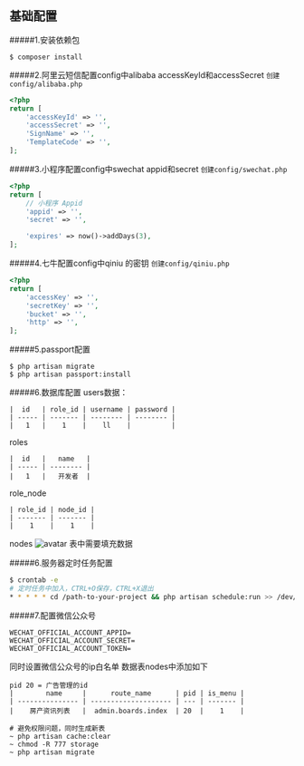 ## 基础配置
#####1.安装依赖包
```base
$ composer install
```
#####2.阿里云短信配置config中alibaba accessKeyId和accessSecret
`创建config/alibaba.php`
```php
<?php
return [
    'accessKeyId' => '',
    'accessSecret' => '',
    'SignName' => '',
    'TemplateCode' => '',
];
```


#####3.小程序配置config中swechat appid和secret
`创建config/swechat.php`
```php
<?php
return [
    // 小程序 Appid
    'appid' => '',
    'secret' => '',

    'expires' => now()->addDays(3),
];
```

#####4.七牛配置config中qiniu 的密钥
`创建config/qiniu.php`
```php
<?php
return [
    'accessKey' => '',
    'secretKey' => '',
    'bucket' => '',
    'http' => '',
];
```

#####5.passport配置
```base
$ php artisan migrate
$ php artisan passport:install
```

#####6.数据库配置
users数据：
```
|  id   | role_id | username | password |
| ----- | ------- | -------- | -------- |
|   1   |    1    |    ll    |          |
```
roles
```
|  id   |   name   |
| ----- | -------- |
|   1   |   开发者  |
```
role_node
```
| role_id | node_id |
| ------- | ------- |
|    1    |    1    |
```
nodes
![avatar](http://w20.top/nodes.png)
表中需要填充数据

#####6.服务器定时任务配置
```bash
$ crontab -e
# 定时任务中加入，CTRL+O保存，CTRL+X退出
* * * * * cd /path-to-your-project && php artisan schedule:run >> /dev/null 2>&1
```

#####7.配置微信公众号
```.env text
WECHAT_OFFICIAL_ACCOUNT_APPID=
WECHAT_OFFICIAL_ACCOUNT_SECRET=
WECHAT_OFFICIAL_ACCOUNT_TOKEN=
```
同时设置微信公众号的ip白名单
数据表nodes中添加如下
```
pid 20 = 广告管理的id
|        name     |      route_name      | pid | is_menu |
| --------------- | -------------------- | --- | ------- |
|    房产资讯列表   |  admin.boards.index  | 20  |    1    |
```
```linux
# 避免权限问题，同时生成新表
~ php artisan cache:clear
~ chmod -R 777 storage
~ php artisan migrate
```